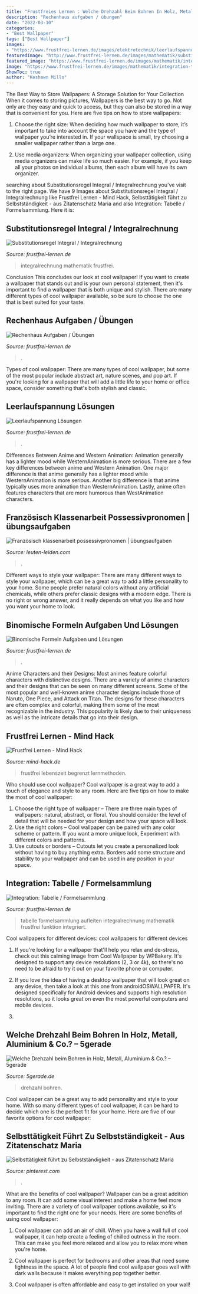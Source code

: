 ```yaml
---
title: "Frustfreies Lernen : Welche Drehzahl Beim Bohren In Holz, Metall, Aluminium &amp; Co.? – 5gerade"
description: "Rechenhaus aufgaben / übungen"
date: "2022-03-10"
categories:
- "Best Wallpaper"
tags: ["Best Wallpaper"]
images:
- "https://www.frustfrei-lernen.de/images/elektrotechnik/leerlaufspannung-aufgabe-2a.jpg"
featuredImage: "http://www.frustfrei-lernen.de/images/mathematik/substitutionsregel-beispiel-3.jpg"
featured_image: "https://www.frustfrei-lernen.de/images/mathematik/integration-tabelle-formelsammlung.jpg"
image: "https://www.frustfrei-lernen.de/images/mathematik/integration-tabelle-formelsammlung.jpg"
ShowToc: true
author: "Keshawn Mills"
---
```



The Best Way to Store Wallpapers: A Storage Solution for Your Collection
When it comes to storing pictures, Wallpapers is the best way to go. Not only are they easy and quick to access, but they can also be stored in a way that is convenient for you. Here are five tips on how to store wallpapers:
1) Choose the right size: When deciding how much wallpaper to store, it’s important to take into account the space you have and the type of wallpaper you’re interested in. If your wallspace is small, try choosing a smaller wallpaper rather than a large one.

2) Use media organizers: When organizing your wallpaper collection, using media organizers can make life so much easier. For example, if you keep all your photos on individual albums, then each album will have its own organizer.

	

		
searching about Substitutionsregel Integral / Integralrechnung you've visit to the right page. We have 9 Images about Substitutionsregel Integral / Integralrechnung like Frustfrei Lernen - Mind Hack, Selbsttätigkeit führt zu Selbstständigkeit - aus Zitatenschatz Maria and also Integration: Tabelle / Formelsammlung. Here it is:
		
    
## Substitutionsregel Integral / Integralrechnung

<img loading=lazy src="http://www.frustfrei-lernen.de/images/mathematik/substitutionsregel-beispiel-3.jpg" onerror="this.onerror=null;this.src='https://tse4.mm.bing.net/th?id=OIP.tgPl0-dRQLy21o5gN_jqHgHaK9&amp;pid=15.1';" alt="Substitutionsregel Integral / Integralrechnung">

_Source: frustfrei-lernen.de_

>integralrechnung mathematik frustfrei. 

	

Conclusion
This concludes our look at cool wallpaper! If you want to create a wallpaper that stands out and is your own personal statement, then it's important to find a wallpaper that is both unique and stylish. There are many different types of cool wallpaper available, so be sure to choose the one that is best suited for your taste.

    
## Rechenhaus Aufgaben / Übungen

<img loading=lazy src="http://www.frustfrei-lernen.de/images/mathematik/rechenhaus-4-aufgabe.jpg" onerror="this.onerror=null;this.src='https://tse3.mm.bing.net/th?id=OIP.ueIMLlOx0-QrUyWEQAYP9wAAAA&amp;pid=15.1';" alt="Rechenhaus Aufgaben / Übungen">

_Source: frustfrei-lernen.de_

>. 

	

Types of cool wallpaper:
There are many types of cool wallpaper, but some of the most popular include abstract art, nature scenes, and pop art. If you're looking for a wallpaper that will add a little life to your home or office space, consider something that's both stylish and classic.

    
## Leerlaufspannung Lösungen

<img loading=lazy src="https://www.frustfrei-lernen.de/images/elektrotechnik/leerlaufspannung-aufgabe-2a.jpg" onerror="this.onerror=null;this.src='https://tse3.mm.bing.net/th?id=OIP.Q3Wwvm-f3vAJg-QBkwGEMAHaK_&amp;pid=15.1';" alt="Leerlaufspannung Lösungen">

_Source: frustfrei-lernen.de_

>. 

	

Differences Between Anime and Western Animation: Animation generally has a lighter mood while WesternAnimation is more serious.
There are a few key differences between anime and Western Animation. One major difference is that anime generally has a lighter mood while WesternAnimation is more serious. Another big difference is that anime typically uses more animation than WesternAnimation. Lastly, anime often features characters that are more humorous than WestAnimation characters.

    
## Französisch Klassenarbeit Possessivpronomen | übungsaufgaben

<img loading=lazy src="https://leuten-leiden.com/exhulz/X8SDxAgYrveXECUzDvfK9AHaKd.jpg" onerror="this.onerror=null;this.src='https://tse4.mm.bing.net/th?id=OIP.9G1e77D6eI7Pod5FV7A8RgAAAA&amp;pid=15.1';" alt="Französisch klassenarbeit possessivpronomen | übungsaufgaben">

_Source: leuten-leiden.com_

>. 

	

Different ways to style your wallpaper:
There are many different ways to style your wallpaper, which can be a great way to add a little personality to your home. Some people prefer natural colors without any artificial chemicals, while others prefer classic designs with a modern edge. There is no right or wrong answer, and it really depends on what you like and how you want your home to look.

    
## Binomische Formeln Aufgaben Und Lösungen

<img loading=lazy src="http://www.frustfrei-lernen.de/images/mathematik/binomische-formeln-faktorisieren-1.jpg" onerror="this.onerror=null;this.src='https://tse2.mm.bing.net/th?id=OIP.0_FHZTX4x0IjNXGIB-BjzAHaMI&amp;pid=15.1';" alt="Binomische Formeln Aufgaben und Lösungen">

_Source: frustfrei-lernen.de_

>. 

	

Anime Characters and their Designs: Most animes feature colorful characters with distinctive designs.
There are a variety of anime characters and their designs that can be seen on many different screens. Some of the most popular and well-known anime character designs include those of Naruto, One Piece, and Attack on Titan. The designs for these characters are often complex and colorful, making them some of the most recognizable in the industry. This popularity is likely due to their uniqueness as well as the intricate details that go into their design.

    
## Frustfrei Lernen - Mind Hack

<img loading=lazy src="http://mind-hack.de/wp-content/uploads/2015/11/Frustfrei-Lernen.jpg" onerror="this.onerror=null;this.src='https://tse1.mm.bing.net/th?id=OIP._-IvSVxHg1jJ98JCh4J8uQHaHa&amp;pid=15.1';" alt="Frustfrei Lernen - Mind Hack">

_Source: mind-hack.de_

>frustfrei lebenszeit begrenzt lernmethoden. 

	

Who should use cool wallpaper?
Cool wallpaper is a great way to add a touch of elegance and style to any room. Here are five tips on how to make the most of cool wallpaper: 
1) Choose the right type of wallpaper – There are three main types of wallpapers: natural, abstract, or floral. You should consider the level of detail that will be needed for your design and how your space will look. 
2) Use the right colors – Cool wallpaper can be paired with any color scheme or pattern. If you want a more unique look, Experiment with different colors and patterns. 
3) Use cutouts or borders – Cutouts let you create a personalized look without having to buy anything extra. Borders add some structure and stability to your wallpaper and can be used in any position in your space.

    
## Integration: Tabelle / Formelsammlung

<img loading=lazy src="https://www.frustfrei-lernen.de/images/mathematik/integration-tabelle-formelsammlung.jpg" onerror="this.onerror=null;this.src='https://tse1.mm.bing.net/th?id=OIP.-VXUTJCPXyRlIK8bnm3IVAAAAA&amp;pid=15.1';" alt="Integration: Tabelle / Formelsammlung">

_Source: frustfrei-lernen.de_

>tabelle formelsammlung aufleiten integralrechnung mathematik frustfrei funktion integriert. 

	

Cool wallpapers for different devices:
cool wallpapers for different devices 

1. If you're looking for a wallpaper that'll help you relax and de-stress, check out this calming image from Cool Wallpaper by WPBakery. It's designed to support any device resolutions (2, 3 or 4k), so there's no need to be afraid to try it out on your favorite phone or computer.

2. If you love the idea of having a desktop wallpaper that will look great on any device, then take a look at this one from androidOSWALLPAPER. It's designed specifically for Android devices and supports high resolution resolutions, so it looks great on even the most powerful computers and mobile devices.

3.

    
## Welche Drehzahl Beim Bohren In Holz, Metall, Aluminium &amp; Co.? – 5gerade

<img loading=lazy src="https://5gerade.de/wp-content/uploads/2020/08/welche-drehzahl-und-schnittgeschwinsigkeit-beim-bohren-von-holz-metall-kupfer-und-metall.jpg" onerror="this.onerror=null;this.src='https://tse3.mm.bing.net/th?id=OIP.gYOChDkyDbtEPcvKoHxHaAHaEK&amp;pid=15.1';" alt="Welche Drehzahl beim Bohren in Holz, Metall, Aluminium &amp; Co.? – 5gerade">

_Source: 5gerade.de_

>drehzahl bohren. 

	

Cool wallpaper can be a great way to add personality and style to your home. With so many different types of cool wallpaper, it can be hard to decide which one is the perfect fit for your home. Here are five of our favorite options for cool wallpaper: 

    
## Selbsttätigkeit Führt Zu Selbstständigkeit - Aus Zitatenschatz Maria

<img loading=lazy src="https://i.pinimg.com/originals/7c/aa/d1/7caad1afd15e8692de627c564ec43af1.jpg" onerror="this.onerror=null;this.src='https://tse1.mm.bing.net/th?id=OIP.PMefIsufYsslNJWnhKLIVAHaJO&amp;pid=15.1';" alt="Selbsttätigkeit führt zu Selbstständigkeit - aus Zitatenschatz Maria">

_Source: pinterest.com_

>. 

	

What are the benefits of cool wallpaper?
Wallpaper can be a great addition to any room. It can add some visual interest and make a home feel more inviting. There are a variety of cool wallpaper options available, so it's important to find the right one for your needs. Here are some benefits of using cool wallpaper: 
1. Cool wallpaper can add an air of chill. When you have a wall full of cool wallpaper, it can help create a feeling of chilled outness in the room. This can make you feel more relaxed and allow you to relax more when you're home. 

2. Cool wallpaper is perfect for bedrooms and other areas that need some lightness in the space. A lot of people find cool wallpaper goes well with dark walls because it makes everything pop together better. 

3. Cool wallpaper is often affordable and easy to get installed on your wall!

